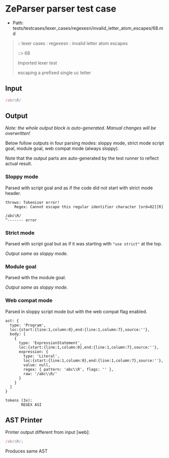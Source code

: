 # ZeParser parser test case

- Path: tests/testcases/lexer_cases/regexesn/invalid_letter_atom_escapes/68.md

> :: lexer cases : regexesn : invalid letter atom escapes
>
> ::> 68
>
> Imported lexer test
>
> escaping a prefixed single uc letter


## Input

`````js
/abc\R/
`````

## Output

_Note: the whole output block is auto-generated. Manual changes will be overwritten!_

Below follow outputs in four parsing modes: sloppy mode, strict mode script goal, module goal, web compat mode (always sloppy).

Note that the output parts are auto-generated by the test runner to reflect actual result.

### Sloppy mode

Parsed with script goal and as if the code did not start with strict mode header.

`````
throws: Tokenizer error!
    Regex: Cannot escape this regular identifier character [ord=82][R]

/abc\R/
^------- error
`````

### Strict mode

Parsed with script goal but as if it was starting with `"use strict"` at the top.

_Output same as sloppy mode._

### Module goal

Parsed with the module goal.

_Output same as sloppy mode._

### Web compat mode

Parsed in sloppy script mode but with the web compat flag enabled.

`````
ast: {
  type: 'Program',
  loc:{start:{line:1,column:0},end:{line:1,column:7},source:''},
  body: [
    {
      type: 'ExpressionStatement',
      loc:{start:{line:1,column:0},end:{line:1,column:7},source:''},
      expression: {
        type: 'Literal',
        loc:{start:{line:1,column:0},end:{line:1,column:7},source:''},
        value: null,
        regex: { pattern: 'abc\\R', flags: '' },
        raw: '/abc\\R/'
      }
    }
  ]
}

tokens (3x):
       REGEX ASI
`````


## AST Printer

Printer output different from input [web]:

````js
/abc\R/;
````

Produces same AST
